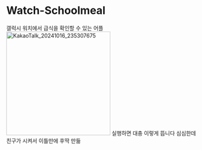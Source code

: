 # Watch-Schoolmeal
갤럭시 워치에서 급식을 확인할 수 있는 어플
<img width="274" alt="KakaoTalk_20241016_235307675" src="https://github.com/user-attachments/assets/6467ed81-3c56-4a3f-9c76-2fd36fd1f85f">
실행하면 대충 이렇게 뜹니다
심심한데 친구가 시켜서 이틀만에 후딱 만듦
